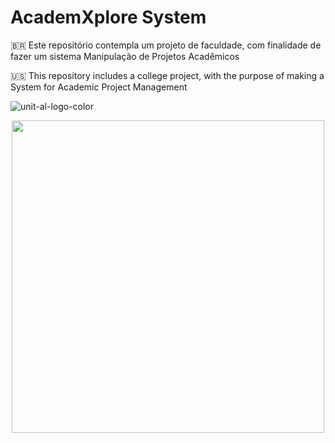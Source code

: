 # AcademXplore System
🇧🇷 Este repositório contempla um projeto de faculdade, com finalidade de fazer um sistema Manipulação de Projetos Acadêmicos

🇺🇸 This repository includes a college project, with the purpose of making a System for Academic Project Management
<span align="center">
  
  ![unit-al-logo-color](https://github.com/danielCamara02/sistemaconsultas/assets/111463790/6b48b994-3aa8-4a81-a3fa-de98a2d9a67a)


</span>

<div align="center">
<img src="https://github.com/danielCamara02/sistemaconsultas/assets/111463790/edd36ddc-8153-47f8-9e7e-a8aed552fd34)" width="500px" />
</div>
